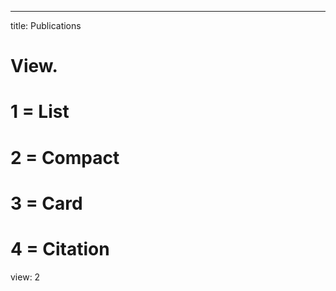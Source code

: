---
title: Publications

# View.
#   1 = List
#   2 = Compact
#   3 = Card
#   4 = Citation
view: 2
